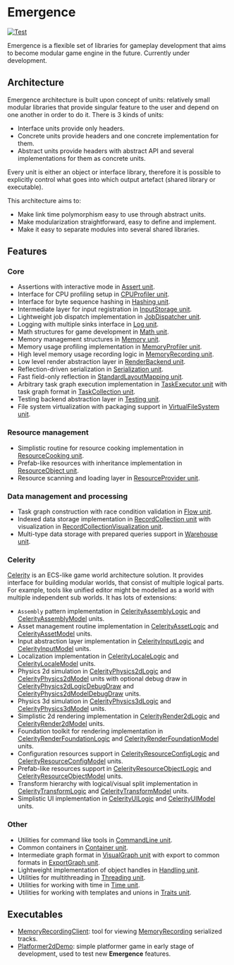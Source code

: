 # Emergence

[![Test](https://github.com/KonstantinTomashevich/Emergence/actions/workflows/Test.yml/badge.svg?branch=master&event=push)](https://github.com/KonstantinTomashevich/Emergence/actions/workflows/Test.yml)

Emergence is a flexible set of libraries for gameplay development that aims to become modular game engine in the future.
Currently under development.

## Architecture

Emergence architecture is built upon concept of units: relatively small modular libraries that provide singular feature
to the user and depend on one another in order to do it. There is 3 kinds of units:

- Interface units provide only headers.
- Concrete units provide headers and one concrete implementation for them.
- Abstract units provide headers with abstract API and several implementations for them as concrete units.

Every unit is either an object or interface library, therefore it is possible to explicitly control what goes into
which output artefact (shared library or executable).

This architecture aims to:

- Make link time polymorphism easy to use through abstract units.
- Make modularization straightforward, easy to define and implement.
- Make it easy to separate modules into several shared libraries.

## Features

### Core

- Assertions with interactive mode in [Assert unit](./Unit/Assert/README.md).
- Interface for CPU profiling setup in [CPUProfiler unit](./Unit/CPUProfiler/README.md).
- Interface for byte sequence hashing in [Hashing unit](./Unit/Hashing/README.md).
- Intermediate layer for input registration in [InputStorage unit](./Unit/InputStorage/README.md).
- Lightweight job dispatch implementation in [JobDispatcher unit](./Unit/JobDispatcher/README.md).
- Logging with multiple sinks interface in [Log unit](./Unit/Log/README.md).
- Math structures for game development in [Math unit](./Unit/Math/README.md).
- Memory management structures in [Memory unit](./Unit/Memory/README.md).
- Memory usage profiling implementation in [MemoryProfiler unit](./Unit/MemoryProfiler/README.md).
- High level memory usage recording logic in [MemoryRecording unit](./Unit/MemoryRecording/README.md).
- Low level render abstraction layer in [RenderBackend unit](./Unit/RenderBackend/README.md).
- Reflection-driven serialization in [Serialization unit](./Unit/Serialization/README.md).
- Fast field-only reflection in [StandardLayoutMapping unit](./Unit/StandardLayoutMapping/README.md).
- Arbitrary task graph execution implementation in [TaskExecutor unit](./Unit/TaskExecutor/README.md) with task graph
  format in [TaskCollection unit](./Unit/TaskCollection/README.md).
- Testing backend abstraction layer in [Testing unit](./Unit/Testing/README.md).
- File system virtualization with packaging support in [VirtualFileSystem unit](./Unit/VirtualFileSystem/README.md).

### Resource management

- Simplistic routine for resource cooking implementation in [ResourceCooking unit](./Unit/ResourceCooking/README.md).
- Prefab-like resources with inheritance implementation in [ResourceObject unit](./Unit/ResourceObject/README.md).
- Resource scanning and loading layer in [ResourceProvider unit](./Unit/ResourceProvider/README.md).

### Data management and processing

- Task graph construction with race condition validation in [Flow unit](./Unit/Flow/README.md).
- Indexed data storage implementation in [RecordCollection unit](./Unit/RecordCollection/README.md) with visualization
  in [RecordCollectionVisualization unit](./Unit/RecordCollectionVisualization/README.md).
- Multi-type data storage with prepared queries support in [Warehouse unit](./Unit/Warehouse/README.md).

### Celerity

[Celerity](./Unit/Celerity/README.md) is an ECS-like game world architecture solution. It provides interface for
building modular worlds, that consist of multiple logical parts. For example, tools like unified editor might be
modelled as a world with multiple independent sub worlds. It has lots of extensions:

- `Assembly` pattern implementation in [CelerityAssemblyLogic](./Unit/CelerityAssemblyLogic/README.md)
  and [CelerityAssemblyModel](./Unit/CelerityAssemblyModel/README.md) units.
- Asset management routine implementation in [CelerityAssetLogic](./Unit/CelerityAssetLogic/README.md)
  and [CelerityAssetModel](./Unit/CelerityAssetModel/README.md) units.
- Input abstraction layer implementation in [CelerityInputLogic](./Unit/CelerityInputLogic/README.md)
  and [CelerityInputModel](./Unit/CelerityInputModel/README.md) units.
- Localization implementation in [CelerityLocaleLogic](./Unit/CelerityLocaleLogic/README.md)
  and [CelerityLocaleModel](./Unit/CelerityLocaleModel/README.md) units.
- Physics 2d simulation in [CelerityPhysics2dLogic](./Unit/CelerityPhysics2dLogic/README.md)
  and [CelerityPhysics2dModel](./Unit/CelerityPhysics2dModel/README.md) units with optional debug draw in
  [CelerityPhysics2dLogicDebugDraw](./Unit/CelerityPhysics2dLogic/README.md)
  and [CelerityPhysics2dModelDebugDraw](./Unit/CelerityPhysics2dModel/README.md) units.
- Physics 3d simulation in [CelerityPhysics3dLogic](./Unit/CelerityPhysics3dLogic/README.md)
  and [CelerityPhysics3dModel](./Unit/CelerityPhysics3dModel/README.md) units.
- Simplistic 2d rendering implementation in [CelerityRender2dLogic](./Unit/CelerityRender2dLogic/README.md)
  and [CelerityRender2dModel](./Unit/CelerityRender2dModel/README.md) units.
- Foundation toolkit for rendering implementation
  in [CelerityRenderFoundationLogic](./Unit/CelerityRenderFoundationLogic/README.md)
  and [CelerityRenderFoundationModel](./Unit/CelerityRenderFoundationModel/README.md) units.
- Configuration resources support in [CelerityResourceConfigLogic](./Unit/CelerityResourceConfigLogic/README.md)
  and [CelerityResourceConfigModel](./Unit/CelerityResourceConfigModel/README.md) units.
- Prefab-like resources support in [CelerityResourceObjectLogic](./Unit/CelerityResourceObjectLogic/README.md)
  and [CelerityResourceObjectModel](./Unit/CelerityResourceObjectModel/README.md) units.
- Transform hierarchy with logical/visual split implementation
  in [CelerityTransformLogic](./Unit/CelerityTransformLogic/README.md)
  and [CelerityTransformModel](./Unit/CelerityTransformModel/README.md) units.
- Simplistic UI implementation in [CelerityUILogic](./Unit/CelerityUILogic/README.md)
  and [CelerityUIModel](./Unit/CelerityUIModel/README.md) units.

### Other

- Utilities for command like tools in [CommandLine unit](./Unit/CommandLine/README.md).
- Common containers in [Container unit](./Unit/Container/README.md).
- Intermediate graph format in [VisualGraph unit](./Unit/VisualGraph/README.md) with export to common formats in
  [ExportGraph unit](./Unit/ExportGraph/README.md).
- Lightweight implementation of object handles in [Handling unit](./Unit/Handling/README.md).
- Utilities for multithreading in [Threading unit](./Unit/Threading/README.md).
- Utilities for working with time in [Time unit](./Unit/Time/README.md).
- Utilities for working with templates and unions in [Traits unit](./Unit/Traits/README.md).

## Executables

- [MemoryRecordingClient](./Executable/MemoryRecordingClient/README.md):
  tool for viewing [MemoryRecording](./Unit/MemoryRecording/README.md) serialized tracks.
- [Platformer2dDemo](./Executable/Platformer2dDemo/README.md): simple platformer game in early stage of development,
  used to test new **Emergence** features.
